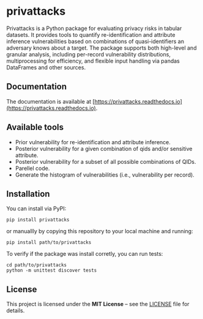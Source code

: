 # privattacks
Privattacks is a Python package for evaluating privacy risks in tabular datasets. It provides tools to quantify re-identification and attribute inference vulnerabilities based on combinations of quasi-identifiers an adversary knows about a target. The package supports both high-level and granular analysis, including per-record vulnerability distributions, multiprocessing for efficiency, and flexible input handling via pandas DataFrames and other sources.

## Documentation
The documentation is available at [https://privattacks.readthedocs.io](https://privattacks.readthedocs.io).

## Available tools
- Prior vulnerability for re-identification and attribute inference.
- Posterior vulnerability for a given combination of qids and/or sensitive attribute.
- Posterior vulnerability for a subset of all possible combinations of QIDs.
- Parellel code.
- Generate the histogram of vulnerabilities (i.e., vulnerability per record).

## Installation
You can install via PyPI:
```
pip install privattacks
```

or manuallly by copying this repository to your local machine and running:

```
pip install path/to/privattacks
```

To verify if the package was install corretly, you can run tests:

```
cd path/to/privattacks
python -m unittest discover tests
```

## License

This project is licensed under the **MIT License** – see the [LICENSE](LICENSE) file for details.
